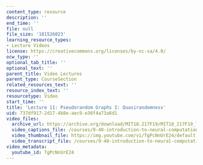 ```yaml
---
content_type: resource
description: ''
end_time: ''
file: null
file_size: '181526023'
learning_resource_types:
- Lecture Videos
license: https://creativecommons.org/licenses/by-nc-sa/4.0/
ocw_type: ''
optional_tab_title: ''
optional_text: ''
parent_title: Video Lectures
parent_type: CourseSection
related_resources_text: ''
resource_index_text: ''
resourcetype: Video
start_time: ''
title: 'Lecture 11: Pseudorandom Graphs I: Quasirandomness'
uid: 737df917-2d17-4b8e-aec9-e36f4a73a6d1
video_files:
  archive_url: https://archive.org/download/MIT18.217F19/MIT18_217F19_lec11_300k.mp4
  video_captions_file: /courses/9-40-introduction-to-neural-computation-spring-2018/TgPcNnUrE24_captions.vtt
  video_thumbnail_file: https://img.youtube.com/vi/TgPcNnUrE24/default.jpg
  video_transcript_file: /courses/9-40-introduction-to-neural-computation-spring-2018/TgPcNnUrE24_transcript.pdf
video_metadata:
  youtube_id: TgPcNnUrE24
---
```

